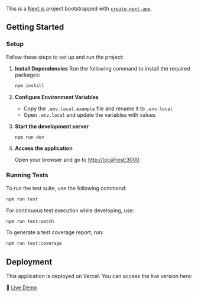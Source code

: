 This is a [Next.js](https://nextjs.org) project bootstrapped with [`create-next-app`](https://nextjs.org/docs/app/api-reference/cli/create-next-app).

## Getting Started

### Setup

Follow these steps to set up and run the project:

1. **Install Dependencies**
    Run the following command to install the required packages:

    ```bash
    npm install
    ```

2. **Configure Environment Variables**
    - Copy the `.env.local.example` file and rename it to `.env.local`
    - Open `.env.local` and update the variables with values

3. **Start the development server**
    ```bash
    npm run dev
    ```

4. **Access the application**

    Open your browser and go to [http://localhost:3000](http://localhost:3000)

### Running Tests

To run the test suite, use the following command:

```bash
npm run test
```

For continuous test execution while developing, use:

```bash
npm run test:watch
```

To generate a test coverage report, run:

```bash
npm run test:coverage
```

## Deployment

This application is deployed on Vercel. You can access the live version here:

🔗 [Live Demo](https://nesto-challenge-sable.vercel.app/)